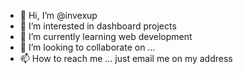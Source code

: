 - 👋 Hi, I’m @invexup
- 👀 I’m interested in dashboard projects
- 🌱 I’m currently learning web development
- 💞️ I’m looking to collaborate on ...
- 📫 How to reach me ... just email me on my address

<!---
invexup/invexup is a ✨ special ✨ repository because its `README.md` (this file) appears on your GitHub profile.
You can click the Preview link to take a look at your changes.
--->
